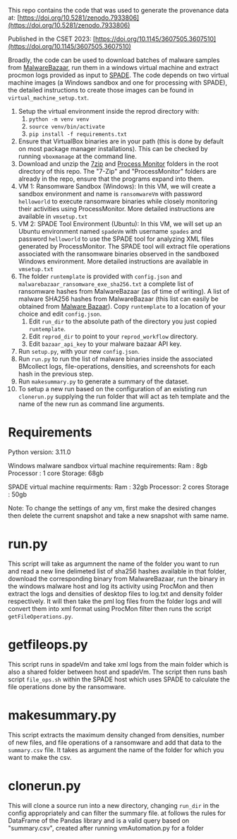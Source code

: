 This repo contains the code that was used to generate the provenance data at:
[https://doi.org/10.5281/zenodo.7933806](https://doi.org/10.5281/zenodo.7933806)

Published in the CSET 2023: [https://doi.org/10.1145/3607505.3607510](https://doi.org/10.1145/3607505.3607510)

Broadly, the code can be used to download batches of malware samples from 
[MalwareBazaar](https://bazaar.abuse.ch/), run them in a windows virtual machine and extract procmon logs
provided as  input to [SPADE](https://github.com/ashish-gehani/SPADE). The code depends on two virtual machine
images (a Windows sandbox and one for processing with SPADE), the detailed instructions to create those images can be found in `virtual_machine_setup.txt`.

1. Setup the virtual environment inside the reprod directory with:
   1. `python -m venv venv`
   2. `source venv/bin/activate`
   3. `pip install -f requirements.txt`
2. Ensure that VirtualBox binaries are in your path (this is done by default on most package manager installations). 
This can be checked by running `vboxmanage` at the command line.
3. Download and unzip the [7zip](https://www.7-zip.org/) and
[Process Monitor](https://learn.microsoft.com/en-us/sysinternals/downloads/procmon) folders in the root directory
of this repo. The "7-Zip" and "ProcessMonitor" folders are already in the repo, ensure that the programs expand
into them.
4. VM 1: Ransomware Sandbox (Windows): In this VM, we will create a sandbox environment and name is `ransomwareVm`
with password `helloworld` to execute ransomware binaries while closely monitoring their activities using ProcessMonitor.
More detailed instructions are available in `vmsetup.txt`
6. VM 2: SPADE Tool Environment (Ubuntu): In this VM, we will set up an Ubuntu environment named `spadeVm` with username
`spades` and password `helloworld` to use the SPADE tool for analyzing XML files generated by ProcessMonitor.
The SPADE tool will extract file operations associated with the ransomware binaries observed in the sandboxed Windows environment. More detailed instructions are available in `vmsetup.txt`
7. The folder `runtemplate` is provided with `config.json` and `malwarebazaar_ransomware_exe_sha256.txt` a
complete list of ransomware hashes from MalwareBazaar (as of time of writing). A list of malware SHA256 hashes from
MalwareBazaar (this list can easily be obtained from [Malware Bazaar](https://bazaar.abuse.ch/export/#csv)). Copy
`runtemplate` to a location of your choice and edit `config.json`.
   1. Edit `run_dir` to the absolute path of the directory you just copied `runtemplate`.
   2. Edit `reprod_dir` to point to your `reprod_workflow` directory.
   3. Edit  `bazaar_api_key` to your malware bazaar API key.
8. Run `setup.py`, with your new `config.json`.
9. Run `run.py` to run the list of malware binaries inside the associated BMcollect logs, file-operations, 
densities, and screenshots for each hash in the previous step.
10. Run `makesummary.py` to generate a summary of the dataset.
11. To setup a new run based on the configuration of an existing run `clonerun.py` supplying the run folder
that will act as teh template and the name of the new run as command line arguments.


# Requirements
Python version: 3.11.0

Windows malware sandbox virtual machine requirements:
Ram : 8gb
Processor : 1 core
Storage: 68gb

SPADE virtual machine requirments:
Ram : 32gb
Processor: 2 cores
Storage : 50gb

Note: To change the settings of any vm, first make the desired changes then delete the current snapshot and take a new snapshot with same name.

# run.py
This script will take as argumnent the name of the folder you want to run and read a new line delimeted list of sha256 hashes available in that folder, download the corresponding binary from MalwareBazaar, run the binary in the windows malware host and log its activity using ProcMon and then extract the logs and densities of desktop files to log.txt and density folder respectively. It will then take the pml log files from the folder logs and will convert them into xml format using ProcMon filter then runs the script `getFileOperations.py`.

# getfileops.py
This script runs in spadeVm and take xml logs from the main folder which is also a shared folder between 
host and spadeVm. The script then runs bash script `file_ops.sh` within the SPADE host which uses SPADE to
calculate the file operations done by the ransomware.

# makesummary.py
This script extracts the maximum density changed from densities, number of new files, and file operations
of a ransomware and add that data to the `summary.csv` file. It takes as argument the name of the folder for which you want to make the csv.

# clonerun.py
This will clone a source run into a new directory, changing `run_dir` in the config appropriately and can
filter the summary file.
at follows the rules for DataFrame of the Pandas library and is a valid query based on "summary.csv", created after running vmAutomation.py for a folder
